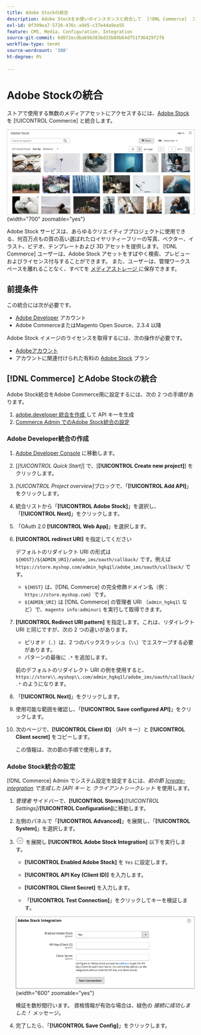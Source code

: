 ```yaml
---
title: Adobe Stockの統合
description: Adobe Stockをお使いのインスタンスと統合して  [!DNL Commerce]  ストアで使用するための無数のメディアアセットにアクセスできるようにします。
exl-id: 0f399ea7-5726-476c-a945-c37e44a9ea55
feature: CMS, Media, Configuration, Integration
source-git-commit: 0d072ecdba696383bd33b88b64d751736429f2f6
workflow-type: tm+mt
source-wordcount: '380'
ht-degree: 0%

---
```


# Adobe Stockの統合

ストアで使用する無数のメディアアセットにアクセスするには、[Adobe Stock][adobe-stock] を [!UICONTROL Commerce] と統合します。

![Adobe Stock検索結果 ](./assets/adobe-stock-search-grid.png){width="700" zoomable="yes"}

Adobe Stock サービスは、あらゆるクリエイティブプロジェクトに使用できる、何百万点もの質の高い選ばれたロイヤリティーフリーの写真、ベクター、イラスト、ビデオ、テンプレートおよび 3D アセットを提供します。 [!DNL Commerce] ユーザーは、Adobe Stock アセットをすばやく検索、プレビューおよびライセンス付与することができます。 また、ユーザーは、管理ワークスペースを離れることなく、すべてを [ メディアストレージ ](./media-storage.md) に保存できます。

## 前提条件

この統合には次が必要です。

- [Adobe Developer][dev-console] アカウント
- Adobe CommerceまたはMagento Open Source、2.3.4 以降

Adobe Stock イメージのライセンスを取得するには、次の操作が必要です。

- [Adobeアカウント ][adobe-signin]
- アカウントに関連付けられた有料の [Adobe Stock][adobe-stock] プラン

## [!DNL Commerce] とAdobe Stockの統合

Adobe Stock統合をAdobe Commerce用に設定するには、次の 2 つの手順があります。

1. [adobe.developer 統合を作成 ](#create-an-adobe-developer-integration) して API キーを生成
1. [Commerce Admin でのAdobe Stock統合の設定](#configure-the-adobe-stock-integration)

### Adobe Developer統合の作成

1. [Adobe Developer Console][dev-console] に移動します。

1. [_[!UICONTROL Quick Start]_] で、[**[!UICONTROL Create new project]**] をクリックします。

1. _[!UICONTROL Project overview]_&#x200B;ブロックで、「**[!UICONTROL Add API]**」をクリックします。

1. 統合リストから「**[!UICONTROL Adobe Stock]**」を選択し、「**[!UICONTROL Next]**」をクリックします。

1. 「OAuth 2.0 **[!UICONTROL Web App]**」を選択します。

1. **[!UICONTROL redirect URI]** を指定してください

   デフォルトのリダイレクト URI の形式は `${HOST}/${ADMIN_URI}/adobe_ims/oauth/callback/` です。例えば `https://store.myshop.com/admin_hgkq1l/adobe_ims/oauth/callback/` です。

   - `${HOST}` は、[!DNL Commerce] の完全修飾ドメイン名（例：`https://store.myshop.com`）です。
   - `${ADMIN_URI}` は [!DNL Commerce] の管理者 URI （`admin_hgkq1l` など）で、`magento info:adminuri` を実行して取得できます。

1. **[!UICONTROL Redirect URI pattern]** を指定します。これは、リダイレクト URI と同じですが、次の 2 つの違いがあります。

   - ピリオド（`.`）は、2 つのバックスラッシュ（`\\`）でエスケープする必要があります。
   - パターンの最後に `.*` を追加します。

   前のデフォルトのリダイレクト URI の例を使用すると、`https://store\\.myshop\\.com/admin_hgkq1l/adobe_ims/oauth/callback/.*` のようになります。

1. 「**[!UICONTROL Next]**」をクリックします。

1. 使用可能な範囲を確認し、「**[!UICONTROL Save configured API]**」をクリックします。

1. 次のページで、**[!UICONTROL Client ID]** （API キー）と **[!UICONTROL Client secret]** をコピーします。

   この情報は、次の節の手順で使用します。

### Adobe Stock統合の設定

[!DNL Commerce] Admin でシステム設定を設定するには、_前の節 &rbrack;[create-integration] で生成した &lbrack;API キー_ と _クライアントシークレット_ を使用します。

1. _管理者_ サイドバーで、**[!UICONTROL Stores]**/_[!UICONTROL Settings]_/**[!UICONTROL Configuration]**&#x200B;に移動します。

1. 左側のパネルで「**[!UICONTROL Advanced]**」を展開し、「**[!UICONTROL System]**」を選択します。

1. ![ 拡張セレクター ](../assets/icon-display-expand.png) を展開し **[!UICONTROL Adobe Stock Integration]** 以下を実行します。

   - **[!UICONTROL Enabled Adobe Stock]** を `Yes` に設定します。

   - **[!UICONTROL API Key (Client ID)]** を入力します。

   - **[!UICONTROL Client Secret]** を入力します。

   - 「**[!UICONTROL Test Connection]**」をクリックしてキーを検証します。

   ![ 詳細設定 – Adobe Stockの統合 ](./assets/system-adobe-stock-integration.png){width="600" zoomable="yes"}

   検証を数秒間行います。 資格情報が有効な場合は、緑色の _接続に成功しました！_ メッセージ。

1. 完了したら、「**[!UICONTROL Save Config]**」をクリックします。

[adobe-stock]: https://stock.adobe.com
[adobe-signin]: https://helpx.adobe.com/manage-account/using/access-adobe-id-account.html
[dev-console]: https://developer.adobe.com/console/home
[create-integration]: #create-an-adobeio-integration
